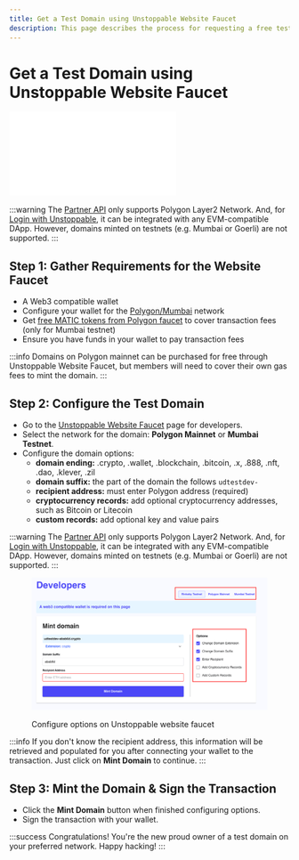 ```yaml
---
title: Get a Test Domain using Unstoppable Website Faucet
description: This page describes the process for requesting a free test domain as a developer using the Unstoppable Website faucet.
---
```


# Get a Test Domain using Unstoppable Website Faucet

<embed src="/snippets/_test-domain-explain.md" />

:::warning
The [Partner API](/partner/index.md) only supports Polygon Layer2 Network. And, for [Login with Unstoppable](/login-with-unstoppable/get-started-login.md), it can be integrated with any EVM-compatible DApp. However, domains minted on testnets (e.g. Mumbai or Goerli) are not supported.
:::

## Step 1: Gather Requirements for the Website Faucet

* A Web3 compatible wallet
* Configure your wallet for the [Polygon/Mumbai](/polygon/add-polygon-to-metamask.md) network
* Get [free MATIC tokens from Polygon faucet](/polygon/get-polygon-test-tokens.md) to cover transaction fees (only for Mumbai testnet)
* Ensure you have funds in your wallet to pay transaction fees

:::info
Domains on Polygon mainnet can be purchased for free through Unstoppable Website Faucet, but members will need to cover their own gas fees to mint the domain.
:::

## Step 2: Configure the Test Domain

* Go to the [Unstoppable Website Faucet](https://unstoppabledomains.com/developers/testdomain) page for developers.
* Select the network for the domain: **Polygon Mainnet** or **Mumbai Testnet**.
* Configure the domain options:
  * **domain ending:** .crypto, .wallet, .blockchain, .bitcoin, .x, .888, .nft, .dao, .klever, .zil
  * **domain suffix:** the part of the domain the follows `udtestdev-`
  * **recipient address:** must enter Polygon address (required)
  * **cryptocurrency records:** add optional cryptocurrency addresses, such as Bitcoin or Litecoin
  * **custom records:** add optional key and value pairs

:::warning
The [Partner API](/partner/index.md) only supports Polygon Layer2 Network. And, for [Login with Unstoppable](/login-with-unstoppable/get-started-login.md), it can be integrated with any EVM-compatible DApp. However, domains minted on testnets (e.g. Mumbai or Goerli) are not supported.
:::

<figure>

![Configure options on Unstoppable website faucet](/images/website-faucet-options.png)

<figcaption>Configure options on Unstoppable website faucet</figcaption>
</figure>

:::info
If you don't know the recipient address, this information will be retrieved and populated for you after connecting your wallet to the transaction. Just click on **Mint Domain** to continue.
:::

## Step 3: Mint the Domain & Sign the Transaction

* Click the **Mint Domain** button when finished configuring options.
* Sign the transaction with your wallet.

:::success Congratulations!
You're the new proud owner of a test domain on your preferred network. Happy hacking!
:::
